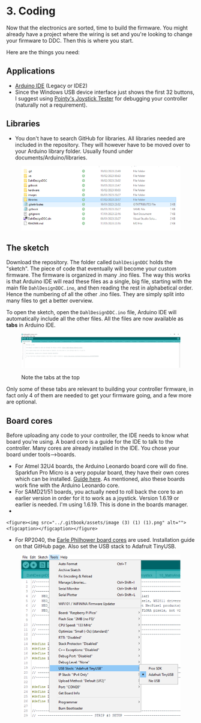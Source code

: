 # 3. Coding

Now that the electronics are sorted, time to build the firmware. You might already have a project where the wiring is set and you're looking to change your firmware to DDC. Then this is where you start.

Here are the things you need:

## Applications

* [Arduino IDE](https://www.arduino.cc/en/software) (Legacy or IDE2)
* Since the Windows USB device interface just shows the first 32 buttons, I suggest using [Pointy's Joystick Tester](http://www.planetpointy.co.uk/joystick-test-application/) for debugging your controller (naturally not a requirement).

## Libraries

* You don't have to search GitHub for libraries. All libraries needed are included in the repository. They will however have to be moved over to your Arduino library folder. Usually found under documents/Arduino/libraries.&#x20;

<figure><img src="../.gitbook/assets/image (24).png" alt=""><figcaption></figcaption></figure>

## The sketch

Download the repository. The folder called `DahlDesignDDC` holds the "sketch". The piece of code that eventually will become your custom firmware. The firmware is organized in many .ino files. The way this works is that Arduino IDE will read these files as a single, big file, starting with the main file `DahlDesignDDC.ino`, and then reading the rest in alphabetical order. Hence the numbering of all the other .ino files. They are simply split into many files to get a better overview.&#x20;

To open the sketch, open the `DahlDesignDDC.ino` file, Arduino IDE will automatically include all the other files. All the files are now available as **tabs** in Arduino IDE.

<figure><img src="../.gitbook/assets/image (6).png" alt=""><figcaption><p>Note the tabs at the top</p></figcaption></figure>

&#x20;Only some of these tabs are relevant to building your controller firmware, in fact only 4 of them are needed to get your firmware going, and a few more are optional.&#x20;

##

## Board cores

Before uploading any code to your controller, the IDE needs to know what board you're using. A board core is a guide for the IDE to talk to the controller. Many cores are already installed in the IDE. You chose your board under tools-->boards.

* For Atmel 32U4 boards, the Arduino Leonardo board core will do fine. Sparkfun Pro Micro is a very popular board, they have their own cores which can be installed. [Guide here](https://learn.sparkfun.com/tutorials/pro-micro--fio-v3-hookup-guide). As mentioned, also these boards work fine with the Arduino Leonardo core.&#x20;
* For SAMD21/51 boards, you actually need to roll back the core to an earlier version in order for it to work as a joystick. Version 1.6.19 or earlier is needed. I'm using 1.6.19. This is done in the boards manager.
*

    <figure><img src="../.gitbook/assets/image (3) (1) (1).png" alt=""><figcaption></figcaption></figure>
* For RP2040, the [Earle Philhower board cores](https://github.com/earlephilhower/arduino-pico) are used. Installation guide on that GitHub page. Also set the USB stack to Adafruit TinyUSB.

<figure><img src="../.gitbook/assets/image (19).png" alt=""><figcaption></figcaption></figure>
